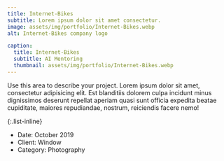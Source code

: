 ```yaml
---
title: Internet-Bikes
subtitle: Lorem ipsum dolor sit amet consectetur.
image: assets/img/portfolio/Internet-Bikes.webp
alt: Internet-Bikes company logo

caption:
  title: Internet-Bikes
  subtitle: AI Mentoring
  thumbnail: assets/img/portfolio/Internet-Bikes.webp
---
```

Use this area to describe your project. Lorem ipsum dolor sit amet, consectetur adipisicing elit. Est blanditiis dolorem culpa incidunt minus dignissimos deserunt repellat aperiam quasi sunt officia expedita beatae cupiditate, maiores repudiandae, nostrum, reiciendis facere nemo!

{:.list-inline}
- Date: October 2019
- Client: Window
- Category: Photography

